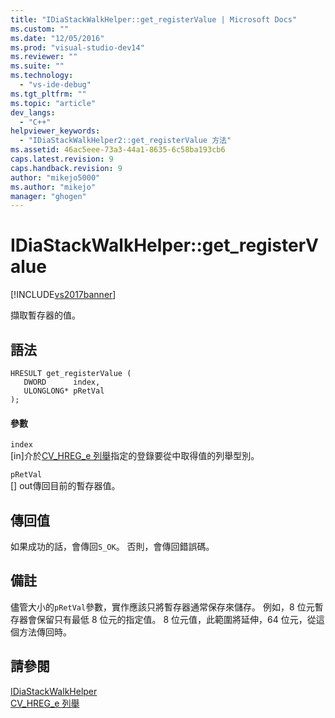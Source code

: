 ```yaml
---
title: "IDiaStackWalkHelper::get_registerValue | Microsoft Docs"
ms.custom: ""
ms.date: "12/05/2016"
ms.prod: "visual-studio-dev14"
ms.reviewer: ""
ms.suite: ""
ms.technology: 
  - "vs-ide-debug"
ms.tgt_pltfrm: ""
ms.topic: "article"
dev_langs: 
  - "C++"
helpviewer_keywords: 
  - "IDiaStackWalkHelper2::get_registerValue 方法"
ms.assetid: 46ac5eee-73a3-44a1-8635-6c58ba193cb6
caps.latest.revision: 9
caps.handback.revision: 9
author: "mikejo5000"
ms.author: "mikejo"
manager: "ghogen"
---
```

# IDiaStackWalkHelper::get_registerValue
[!INCLUDE[vs2017banner](../../code-quality/includes/vs2017banner.md)]

擷取暫存器的值。  
  
## 語法  
  
```cpp#  
HRESULT get_registerValue (   
   DWORD      index,  
   ULONGLONG* pRetVal  
);  
```  
  
#### 參數  
 `index`  
 \[in\]介於[CV\_HREG\_e 列舉](../../debugger/debug-interface-access/cv-hreg-e.md)指定的登錄要從中取得值的列舉型別。  
  
 `pRetVal`  
 \[\] out傳回目前的暫存器值。  
  
## 傳回值  
 如果成功的話，會傳回`S_OK`。 否則，會傳回錯誤碼。  
  
## 備註  
 儘管大小的`pRetVal`參數，實作應該只將暫存器通常保存來儲存。  例如，8 位元暫存器會保留只有最低 8 位元的指定值。  8 位元值，此範圍將延伸，64 位元，從這個方法傳回時。  
  
## 請參閱  
 [IDiaStackWalkHelper](../../debugger/debug-interface-access/idiastackwalkhelper.md)   
 [CV\_HREG\_e 列舉](../../debugger/debug-interface-access/cv-hreg-e.md)